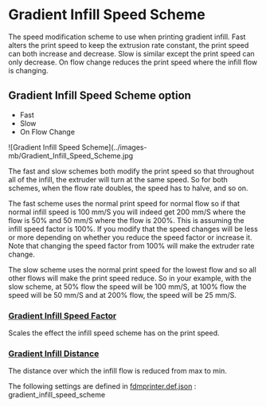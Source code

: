 # Gradient Infill Speed Scheme


The speed modification scheme to use when printing gradient infill. Fast alters the print speed to keep the extrusion rate constant, the print speed can both increase and decrease. Slow is similar except the print speed can only decrease. On flow change reduces the print speed where the infill flow is changing.


## Gradient Infill Speed Scheme option 

- Fast
- Slow
- On Flow Change

![Gradient Infill Speed Scheme](../images-mb/Gradient_Infill_Speed_Scheme.jpg

The fast and slow schemes both modify the print speed so that throughout all of the infill, the extruder will turn at the same speed. So for both schemes, when the flow rate doubles, the speed has to halve, and so on.

The fast scheme uses the normal print speed for normal flow so if that normal infill speed is 100 mm/S you will indeed get 200 mm/S where the flow is 50% and 50 mm/S where the flow is 200%. This is assuming the infill speed factor is 100%. If you modify that the speed changes will be less or more depending on whether you reduce the speed factor or increase it. Note that changing the speed factor from 100% will make the extruder rate change.

The slow scheme uses the normal print speed for the lowest flow and so all other flows will make the print speed reduce. So in your example, with the slow scheme, at 50% flow the speed will be 100 mm/S, at 100% flow the speed will be 50 mm/S and at 200% flow, the speed will be 25 mm/S.



### [Gradient Infill Speed Factor](gradient_infill_speed_factor.md)
Scales the effect the infill speed scheme has on the print speed.

### [Gradient Infill Distance](gradient_infill_dist.md)
The distance over which the infill flow is reduced from max to min.


The following settings are defined in [fdmprinter.def.json](https://github.com/smartavionics/Cura/blob/mb-master/resources/definitions/fdmprinter.def.json) : gradient_infill_speed_scheme

